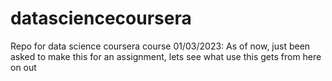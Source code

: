 # datasciencecoursera
Repo for data science coursera course
01/03/2023: As of now, just been asked to make this for an assignment, lets see what use this gets from here on out
